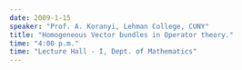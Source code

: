 ```yaml
---
date: 2009-1-15
speaker: "Prof. A. Koranyi, Lehman College, CUNY"
title: "Homogeneous Vector bundles in Operator theory."
time: "4:00 p.m." 
time: "Lecture Hall - I, Dept. of Mathematics"
---
```


